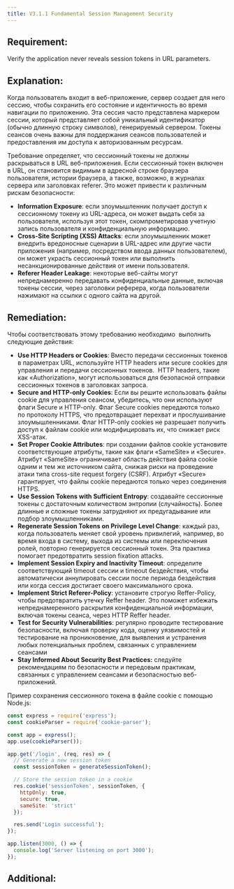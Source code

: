 ```yaml
---
title: V3.1.1 Fundamental Session Management Security
---
```




## Requirement:

Verify the application never reveals session tokens in URL parameters.

## Explanation:

Когда пользователь входит в веб-приложение, сервер создает для него сессию, чтобы сохранить его состояние и идентичность во время навигации по приложению. Эта сессия часто представлена маркером сессии, который представляет собой уникальный идентификатор (обычно длинную строку символов), генерируемый сервером. Токены сеансов очень важны для поддержания сеансов пользователей и предоставления им доступа к авторизованным ресурсам.

Требование определяет, что сессионный токены не должны раскрываться в URL веб-приложения. Если сессионный токен включен в URL, он становится видимым в адресной строке браузера пользователя, истории браузера, а также, возможно, в журналах сервера или заголовках referer. Это может привести к различным рискам безопасности:

- **Information Exposure**: если злоумышленник получает доступ к сессионному токену из URL-адреса, он может выдать себя за пользователя, используя этот токен, скомпрометировав учетную запись пользователя и конфиденциальную информацию.
- **Cross-Site Scripting (XSS) Attacks**: если злоумышленник может внедрить вредоносные сценарии в URL-адрес или другие части приложения (например, посредством ввода данных пользователем), он может украсть сессионный токен или выполнить несанкционированные действия от имени пользователя.
- **Referer Header Leakage**: некоторые веб-сайты могут непреднамеренно передавать конфиденциальные данные, включая токены сессии, через заголовки реферера, когда пользователи нажимают на ссылки с одного сайта на другой.


## Remediation:

Чтобы соответствовать этому требованию необходимо  выполнить следующие действия:

- **Use HTTP Headers or Cookies**: Вместо передачи сессионных токенов в параметрах URL, используйте HTTP headers или secure cookies для управления и передачи сессионных токенов.  HTTP headers, такие как «Authorization», могут использоваться для безопасной отправки сессионных токенов в заголовках запроса.
- **Secure and HTTP-only Cookies**: Если вы решите использовать файлы cookie для управления сеансом, убедитесь, что они используют флаги Secure и HTTP-only. Флаг Secure cookies передаются только по протоколу HTTPS, что предотвращает перехват и прослушивание злоумышленниками. Флаг HTTP-only cookies не разрешает получить доступ к файлам cookie или модифицировать их, что снижает риск XSS-атак.
- **Set Proper Cookie Attributes**: при создании файлов cookie установите соответствующие атрибуты, такие как флаги «SameSite» и «Secure». Атрибут «SameSite» ограничивает область действия файла cookie одним и тем же источником сайта, снижая риски на проведение атаки типа cross-site request forgery (CSRF). Атрибут «Secure» гарантирует, что файлы cookie передаются только через соединения HTTPS.
- **Use Session Tokens with Sufficient Entropy**: создавайте сессионные токены с достаточным количеством энтропии (случайность). Более длинные и сложные токены затрудняют их предугадывание или подбор злоумышленниками.
- **Regenerate Session Tokens on Privilege Level Change**: каждый раз, когда пользователь меняет свой уровень привилегий, например, во время входа в систему, выхода из системы или переключения ролей, повторно генерируется сессионный токен. Эта практика помогает предотвратить session fixation attacks.
- **Implement Session Expiry and Inactivity Timeout**: определите соответствующий timeout сессии и timeout бездействия, чтобы автоматически аннулировать сессии после периода бездействия или когда сессия достигает своего максимального срока.
- **Implement Strict Referer-Policy**: установите строгую Reffer-Policy, чтобы предотвратить утечку Reffer header. Это поможет избежать непреднамеренного раскрытия конфиденциальной информации, включая токены сеанса, через HTTP Reffer header.
- **Test for Security Vulnerabilities**: регулярно проводите тестирование безопасности, включая проверку кода, оценку уязвимостей и тестирование на проникновение, для выявления и устранения любых потенциальных проблем, связанных с управлением сеансами
- **Stay Informed About Security Best Practices:** следуйте рекомендациям по безопасности и передовым практикам, связанных с управлением сеансами и безопасностью веб-приложений.


Пример сохранения сессионного токена в файле cookie с помощью Node.js:


```javascript title="Пример сохранения сессионного токена в файле cookie с помощью Node.js"
const express = require('express');
const cookieParser = require('cookie-parser');

const app = express();
app.use(cookieParser());

app.get('/login', (req, res) => {
  // Generate a new session token
  const sessionToken = generateSessionToken();

  // Store the session token in a cookie
  res.cookie('sessionToken', sessionToken, {
    httpOnly: true,
    secure: true,
    sameSite: 'strict'
  });

  res.send('Login successful');
});

app.listen(3000, () => {
  console.log('Server listening on port 3000');
});


```


## Additional:





